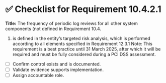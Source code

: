 # ✅ Checklist for Requirement 10.4.2.1

**Title:** The frequency of periodic log reviews for all other system components (not defined in Requirement 10.4.
1) is defined in the entity’s targeted risk analysis, which is performed according to all elements specified in Requirement 12.3.1 Note: This requirement is a best practice until 31 March 2025, after which it will be required and must be fully considered during a PCI DSS assessment.

- [ ] Confirm control exists and is documented.
- [ ] Validate evidence supports implementation.
- [ ] Assign accountable role.
